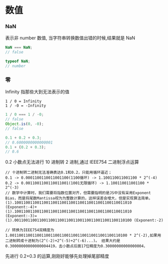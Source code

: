 # 数值

### NaN

表示非 number 数值, 当字符串转换数值出错的时候,结果就是 NaN

```typescript
NaN === NaN;
// false

typeof NaN;
// number
```

### 零

Infinity 指那些大到无法表示的值

```
1 / 0 = Infinity
1 / -0 = -Infinity
```

```typescript
1 / 0 === 1 / -0;
// false
Object.is(0, -0);
// false
```

```typescript
0.1 + 0.2 + 0.3;
// 0.6000000000000001
0.1 + (0.2 + 0.3);
// 0.6
```

0.2 小数点无法进行 10 进制转 2 进制,通过 IEEE754 二进制浮点运算

```
// 十进制转二进制无法准确表达0.1和0.2，只能用循环逼近；
0.1 -> 0.0001100110011001100(1100循环) -> 1.100110011001100 * 2^(-4)
0.2 -> 0.0011001100110011001(1001无限循环) -> 1.100110011001100 * 2^(-3)
// 数学中计算时，我们需要将指数位置对齐，但需要指明的是JS中没有采用Exponent Bias，而是将尾数Mantissa视为为整数计算的，这样误差会增大，但是实现算法简单。
(1).1001100110011001100110011001100110011001100110011010 (Exponent:-4)+
(1).1001100110011001100110011001100110011001100110011010 (Exponent:-3)=
(1).0011001100110011001100110011001100110011001100110100 (Exponent:-2)

// 转换为IEEE754双精度为 1.0011001100110011001100110011001100110011001100110100 * 2^(-2),如果用二进制转成十进制为(2^(-2)+2^(-5)+2^(-6)...)。 结果大约是0.30000000000000004419，去小数点后面17位精度为0.30000000000000004，
```

先进行 0.2+0.3 的运算,刚刚好能够先处理掉尾部精度
